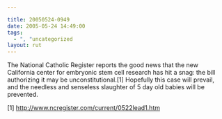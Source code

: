 ```yaml
---

title: 20050524-0949
date: 2005-05-24 14:49:00
tags:
  - ", "uncategorized
layout: rut
---
```


<p>The National Catholic Register reports the good news that the new
California center for embryonic stem cell research has hit a snag:
the bill authorizing it may be unconstitutional.[1] Hopefully this
case will prevail, and the needless and senseless slaughter of 5
day old babies will be prevented.</p>

[1] http://www.ncregister.com/current/0522lead1.htm

